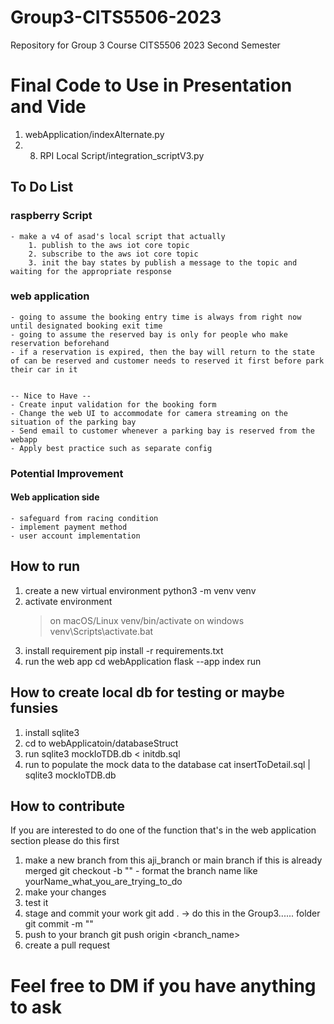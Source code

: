 # Group3-CITS5506-2023
Repository for Group 3 Course CITS5506 2023 Second Semester

# Final Code to Use in Presentation and Vide
1. webApplication/indexAlternate.py
2. 8. RPI Local Script/integration_scriptV3.py

## To Do List
### raspberry Script
    - make a v4 of asad's local script that actually 
        1. publish to the aws iot core topic
        2. subscribe to the aws iot core topic
        3. init the bay states by publish a message to the topic and waiting for the appropriate response

### web application    
    - going to assume the booking entry time is always from right now until designated booking exit time
    - going to assume the reserved bay is only for people who make reservation beforehand
    - if a reservation is expired, then the bay will return to the state of can be reserved and customer needs to reserved it first before park their car in it
    
    
    -- Nice to Have --
    - Create input validation for the booking form
    - Change the web UI to accommodate for camera streaming on the situation of the parking bay
    - Send email to customer whenever a parking bay is reserved from the webapp
    - Apply best practice such as separate config

### Potential Improvement
#### Web application side
    - safeguard from racing condition
    - implement payment method
    - user account implementation
    

## How to run
1. create a new virtual environment
    python3 -m venv venv
2. activate environment
    > on macOS/Linux
        venv/bin/activate
    > on windows
        venv\Scripts\activate.bat
3. install requirement
    pip install -r requirements.txt
4. run the web app
    cd webApplication
    flask --app index run

## How to create local db for testing or maybe funsies
1. install sqlite3
2. cd to webApplicatoin/databaseStruct
3. run
    sqlite3 mockIoTDB.db < initdb.sql 
4. run to populate the mock data to the database
    cat insertToDetail.sql | sqlite3 mockIoTDB.db

## How to contribute
If you are interested to do one of the function that's in the web application section please do this first
1. make a new branch from this aji_branch or main branch if this is already merged
    git checkout -b "<insert branch name>" - format the branch name like yourName_what_you_are_trying_to_do
2. make your changes
3. test it
4. stage and commit your work
    git add . -> do this in the Group3...... folder
    git commit -m "<insert commit message>"
5. push to your branch
    git push origin <branch_name>
6. create a pull request

# Feel free to DM if you have anything to ask
